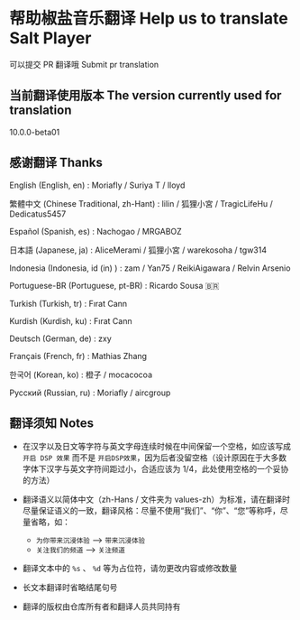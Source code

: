 # 帮助椒盐音乐翻译 Help us to translate Salt Player

可以提交 PR 翻译哦  Submit pr translation

## 当前翻译使用版本 The version currently used for translation

10.0.0-beta01

## 感谢翻译 Thanks

English (English, en) : Moriafly / Suriya T / lloyd

繁體中文 (Chinese Traditional, zh-Hant) : lilin / 狐狸小宮 / TragicLifeHu / Dedicatus5457

Español (Spanish, es) : Nachogao / MRGABOZ

日本語 (Japanese, ja) : AliceMerami / 狐狸小宮 / warekosoha / tgw314

Indonesia (Indonesia, id (in) ) : zam / Yan75 / ReikiAigawara / Relvin Arsenio

Portuguese-BR (Portuguese, pt-BR) : Ricardo Sousa 🇧🇷

Turkish (Turkish, tr) : Fırat Cann

Kurdish (Kurdish, ku) : Fırat Cann

Deutsch (German, de) : zxy

Français (French, fr) : Mathias Zhang

한국어 (Korean, ko) : 橙子 / mocacocoa

Русский (Russian, ru) : Moriafly / aircgroup

## 翻译须知 Notes

- 在汉字以及日文等字符与英文字母连续时候在中间保留一个空格，如应该写成 `开启 DSP 效果` 而不是 `开启DSP效果`，因为后者没留空格（设计原因在于大多数字体下汉字与英文字符间距过小，合适应该为 1/4，此处使用空格的一个妥协的方法）

- 翻译语义以简体中文（zh-Hans / 文件夹为 values-zh）为标准，请在翻译时尽量保证语义的一致，翻译风格：尽量不使用“我们”、“你”、“您”等称呼，尽量省略，如：
    - `为你带来沉浸体验` --> `带来沉浸体验`
    - `关注我们的频道` --> `关注频道`

- 翻译文本中的 `%s` 、 `%d` 等为占位符，请勿更改内容或修改数量

- 长文本翻译时省略结尾句号

- 翻译的版权由仓库所有者和翻译人员共同持有

